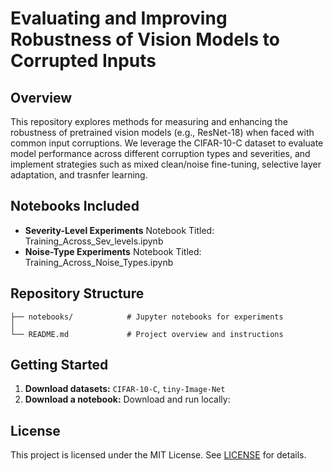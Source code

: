 # Evaluating and Improving Robustness of Vision Models to Corrupted Inputs

## Overview

This repository explores methods for measuring and enhancing the robustness of pretrained vision models (e.g., ResNet-18) when faced with common input corruptions. We leverage the CIFAR-10-C dataset to evaluate model performance across different corruption types and severities, and implement strategies such as mixed clean/noise fine-tuning, selective layer adaptation, and trasnfer learning.

## Notebooks Included 

* **Severity-Level Experiments**
  Notebook Titled: Training_Across_Sev_levels.ipynb
* **Noise-Type Experiments**
  Notebook Titled: Training_Across_Noise_Types.ipynb

## Repository Structure

```                
├── notebooks/            # Jupyter notebooks for experiments
│            
└── README.md             # Project overview and instructions
```

## Getting Started

1. **Download datasets:** `CIFAR-10-C`, `tiny-Image-Net`
2. **Download a notebook:** Download and run locally:


## License

This project is licensed under the MIT License. See [LICENSE](LICENSE) for details.
